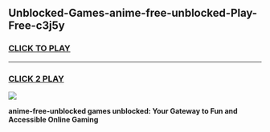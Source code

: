 
## Unblocked-Games-anime-free-unblocked-Play-Free-c3j5y
<h3>
<a href="https://premium76.site?title=anime-free-unblocked&ref=12A">CLICK TO PLAY</a></h3>
<hr>

<h3>
<a href="https://premium76.site?title=anime-free-unblocked&ref=12A">CLICK 2 PLAY</a>
  
</h3>

<a href="https://premium76.site?title=anime-free-unblocked&ref=12A"><img src="https://clearcache.store/games.png"></a>


**anime-free-unblocked games unblocked: Your Gateway to Fun and Accessible Online Gaming**
